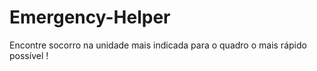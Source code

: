 # Emergency-Helper
Encontre socorro na unidade mais indicada para o quadro o mais rápido possível ! 
